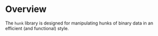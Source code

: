 # Overview

The `hunk` library is designed for manipulating hunks of binary data
in an efficient (and functional) style.